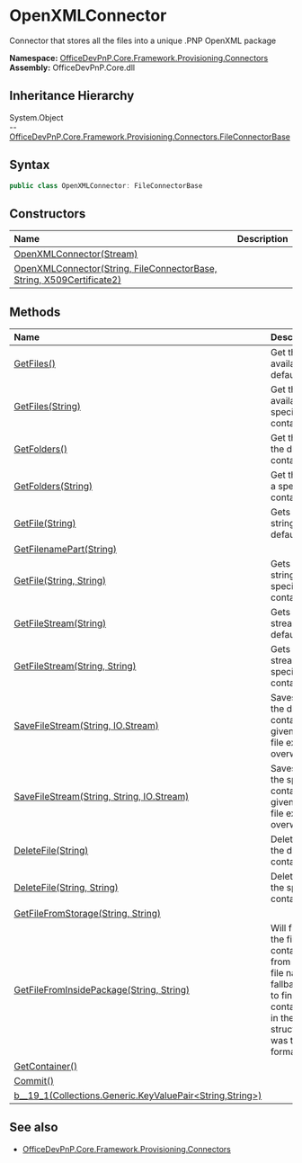 # OpenXMLConnector
Connector that stores all the files into a unique .PNP OpenXML package  

**Namespace:** [OfficeDevPnP.Core.Framework.Provisioning.Connectors](OfficeDevPnP.Core.Framework.Provisioning.Connectors.md)  
**Assembly:** OfficeDevPnP.Core.dll  
## Inheritance Hierarchy
System.Object  
-- [OfficeDevPnP.Core.Framework.Provisioning.Connectors.FileConnectorBase](OfficeDevPnP.Core.Framework.Provisioning.Connectors.FileConnectorBase.md)
## Syntax
```C#
public class OpenXMLConnector: FileConnectorBase
```
## Constructors
|**Name**|**Description**|
|:-----|:-----|
| [OpenXMLConnector(Stream)](OfficeDevPnP.Core.Framework.Provisioning.Connectors.OpenXMLConnector.Constructor1details.md) | 
| [OpenXMLConnector(String, FileConnectorBase, String, X509Certificate2)](OfficeDevPnP.Core.Framework.Provisioning.Connectors.OpenXMLConnector.Constructor2details.md) | 
## Methods
|**Name**|**Description**|
|:-----|:-----|
| [GetFiles()](OfficeDevPnP.Core.Framework.Provisioning.Connectors.OpenXMLConnector.GetFiles.md) | Get the files available in the default container
| [GetFiles(String)](OfficeDevPnP.Core.Framework.Provisioning.Connectors.OpenXMLConnector.GetFilesString.md) | Get the files available in the specified container
| [GetFolders()](OfficeDevPnP.Core.Framework.Provisioning.Connectors.OpenXMLConnector.GetFolders.md) | Get the folders of the default container
| [GetFolders(String)](OfficeDevPnP.Core.Framework.Provisioning.Connectors.OpenXMLConnector.GetFoldersString.md) | Get the folders of a specified container
| [GetFile(String)](OfficeDevPnP.Core.Framework.Provisioning.Connectors.OpenXMLConnector.GetFileString.md) | Gets a file as string from the default container
| [GetFilenamePart(String)](OfficeDevPnP.Core.Framework.Provisioning.Connectors.OpenXMLConnector.GetFilenamePartString.md) | 
| [GetFile(String, String)](OfficeDevPnP.Core.Framework.Provisioning.Connectors.OpenXMLConnector.GetFileStringString.md) | Gets a file as string from the specified container
| [GetFileStream(String)](OfficeDevPnP.Core.Framework.Provisioning.Connectors.OpenXMLConnector.GetFileStreamString.md) | Gets a file as stream from the default container
| [GetFileStream(String, String)](OfficeDevPnP.Core.Framework.Provisioning.Connectors.OpenXMLConnector.GetFileStreamStringString.md) | Gets a file as stream from the specified container
| [SaveFileStream(String, IO.Stream)](OfficeDevPnP.Core.Framework.Provisioning.Connectors.OpenXMLConnector.SaveFileStreamStringIO.Stream.md) | Saves a stream to the default container with the given name. If the file exists it will be overwritten
| [SaveFileStream(String, String, IO.Stream)](OfficeDevPnP.Core.Framework.Provisioning.Connectors.OpenXMLConnector.SaveFileStreamStringStringIO.Stream.md) | Saves a stream to the specified container with the given name. If the file exists it will be overwritten
| [DeleteFile(String)](OfficeDevPnP.Core.Framework.Provisioning.Connectors.OpenXMLConnector.DeleteFileString.md) | Deletes a file from the default container
| [DeleteFile(String, String)](OfficeDevPnP.Core.Framework.Provisioning.Connectors.OpenXMLConnector.DeleteFileStringString.md) | Deletes a file from the specified container
| [GetFileFromStorage(String, String)](OfficeDevPnP.Core.Framework.Provisioning.Connectors.OpenXMLConnector.GetFileFromStorageStringString.md) | 
| [GetFileFromInsidePackage(String, String)](OfficeDevPnP.Core.Framework.Provisioning.Connectors.OpenXMLConnector.GetFileFromInsidePackageStringString.md) | Will first try to find the file based on container/filename from the mapped file names. As a fallback it will try to find by container/filename in the pnp file structure, which was the original format.
| [GetContainer()](OfficeDevPnP.Core.Framework.Provisioning.Connectors.OpenXMLConnector.GetContainer.md) | 
| [Commit()](OfficeDevPnP.Core.Framework.Provisioning.Connectors.OpenXMLConnector.Commit.md) | 
| [<GetFileFromInsidePackage>b__19_1(Collections.Generic.KeyValuePair<String,String>)](OfficeDevPnP.Core.Framework.Provisioning.Connectors.OpenXMLConnector.<GetFileFromInsidePackage>b__19_1Collections.Generic.KeyValuePair<String,String>.md) | 
## See also
- [OfficeDevPnP.Core.Framework.Provisioning.Connectors](OfficeDevPnP.Core.Framework.Provisioning.Connectors.md)
